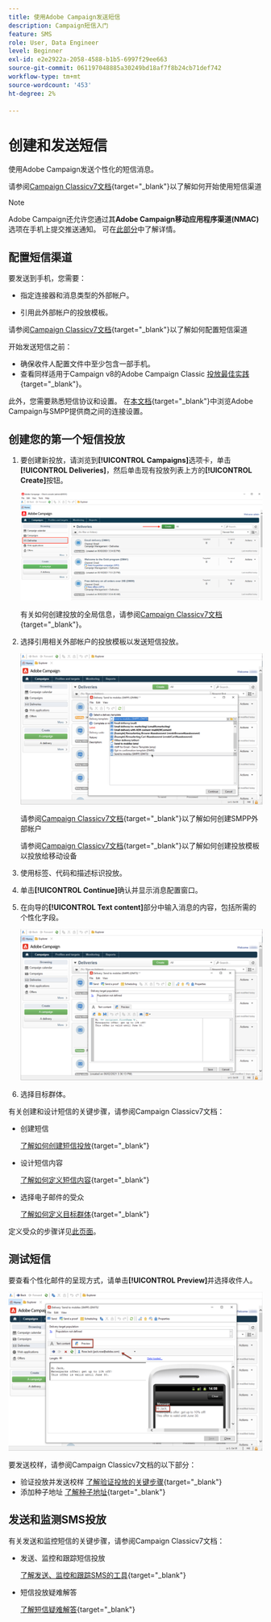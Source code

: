 ```yaml
---
title: 使用Adobe Campaign发送短信
description: Campaign短信入门
feature: SMS
role: User, Data Engineer
level: Beginner
exl-id: e2e2922a-2058-4588-b1b5-6997f29ee663
source-git-commit: 061197048885a30249bd18af7f8b24cb71def742
workflow-type: tm+mt
source-wordcount: '453'
ht-degree: 2%

---
```


# 创建和发送短信

使用Adobe Campaign发送个性化的短信消息。

请参阅[Campaign Classicv7文档](https://experienceleague.adobe.com/docs/campaign-classic/using/sending-messages/sending-messages-on-mobiles/sms-channel.html){target="_blank"}以了解如何开始使用短信渠道

>[!NOTE]
>
>Adobe Campaign还允许您通过其&#x200B;**Adobe Campaign移动应用程序渠道(NMAC)**&#x200B;选项在手机上提交推送通知。 可在[此部分](push.md)中了解详情。

## 配置短信渠道

要发送到手机，您需要：

* 指定连接器和消息类型的外部帐户。

* 引用此外部帐户的投放模板。

请参阅[Campaign Classicv7文档](https://experienceleague.adobe.com/docs/campaign-classic/using/sending-messages/sending-messages-on-mobiles/sms-set-up.html#sending-messages){target="_blank"}以了解如何配置短信渠道

开始发送短信之前：

* 确保收件人配置文件中至少包含一部手机。
* 查看同样适用于Campaign v8的Adobe Campaign Classic [投放最佳实践](https://experienceleague.adobe.com/docs/campaign-classic/using/sending-messages/key-steps-when-creating-a-delivery/delivery-bestpractices/delivery-best-practices.html?lang=zh-Hans#sending-messages){target="_blank"}。

此外，您需要熟悉短信协议和设置。 在[本文档](https://experienceleague.adobe.com/docs/campaign-classic/using/sending-messages/sending-messages-on-mobiles/sms-protocol.html#sending-messages){target="_blank"}中浏览Adobe Campaign与SMPP提供商之间的连接设置。

## 创建您的第一个短信投放

1. 要创建新投放，请浏览到&#x200B;**[!UICONTROL Campaigns]**&#x200B;选项卡，单击&#x200B;**[!UICONTROL Deliveries]**，然后单击现有投放列表上方的&#x200B;**[!UICONTROL Create]**&#x200B;按钮。

   ![](assets/delivery_step_1.png)

   有关如何创建投放的全局信息，请参阅[Campaign Classicv7文档](https://experienceleague.adobe.com/docs/campaign-classic/using/sending-messages/key-steps-when-creating-a-delivery/steps-about-delivery-creation-steps.html#sending-messages){target="_blank"}。

1. 选择引用相关外部帐户的投放模板以发送短信投放。

   ![](assets/sms-template-list.png)

   请参阅[Campaign Classicv7文档](https://experienceleague.adobe.com/docs/campaign-classic/using/sending-messages/sending-messages-on-mobiles/sms-set-up.html#creating-an-smpp-external-account){target="_blank"}以了解如何创建SMPP外部帐户

   请参阅[Campaign Classicv7文档](https://experienceleague.adobe.com/docs/campaign-classic/using/sending-messages/sending-messages-on-mobiles/sms-set-up.html#changing-the-delivery-template){target="_blank"}以了解如何创建投放模板以投放给移动设备

1. 使用标签、代码和描述标识投放。

1. 单击&#x200B;**[!UICONTROL Continue]**&#x200B;确认并显示消息配置窗口。

1. 在向导的&#x200B;**[!UICONTROL Text content]**&#x200B;部分中输入消息的内容，包括所需的个性化字段。

   ![](assets/sms-content.png)

1. 选择目标群体。

有关创建和设计短信的关键步骤，请参阅Campaign Classicv7文档：

* 创建短信

  [了解如何创建短信投放](https://experienceleague.adobe.com/docs/campaign-classic/using/sending-messages/sending-messages-on-mobiles/sms-create.html#sending-messages){target="_blank"}

* 设计短信内容

  [了解如何定义短信内容](https://experienceleague.adobe.com/docs/campaign-classic/using/sending-messages/sending-messages-on-mobiles/sms-create.html#defining-the-sms-content){target="_blank"}

* 选择电子邮件的受众

  [了解如何定义目标群体](https://experienceleague.adobe.com/docs/campaign-classic/using/sending-messages/key-steps-when-creating-a-delivery/steps-defining-the-target-population.html){target="_blank"}

定义受众的步骤详见[此页面](../start/audiences.md)。

## 测试短信

要查看个性化邮件的呈现方式，请单击&#x200B;**[!UICONTROL Preview]**&#x200B;并选择收件人。

![](assets/sms-preview.png)

要发送校样，请参阅Campaign Classicv7文档的以下部分：

* 验证投放并发送校样
  [了解验证投放的关键步骤](https://experienceleague.adobe.com/docs/campaign-classic/using/sending-messages/key-steps-when-creating-a-delivery/steps-validating-the-delivery.html?lang=zh-Hans){target="_blank"}
* 添加种子地址
  [了解种子地址](https://experienceleague.adobe.com/docs/campaign-classic/using/sending-messages/using-seed-addresses/about-seed-addresses.html){target="_blank"}

## 发送和监测SMS投放

有关发送和监控短信的关键步骤，请参阅Campaign Classicv7文档：

* 发送、监控和跟踪短信投放

  [了解发送、监控和跟踪SMS的工具](https://experienceleague.adobe.com/docs/campaign-classic/using/sending-messages/sending-messages-on-mobiles/sms-send.html#sending-messages){target="_blank"}

* 短信投放疑难解答

  [了解短信疑难解答](https://experienceleague.adobe.com/docs/campaign-classic/using/sending-messages/sending-messages-on-mobiles/troubleshooting-sms.html#sending-messages){target="_blank"}

